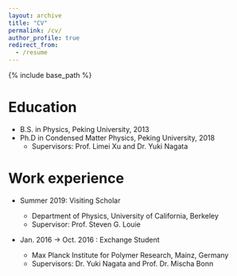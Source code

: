```yaml
---
layout: archive
title: "CV"
permalink: /cv/
author_profile: true
redirect_from:
  - /resume
---
```



{% include base_path %}

Education
======
* B.S. in Physics, Peking University, 2013
* Ph.D in Condensed Matter Physics, Peking University, 2018
  * Supervisors: Prof. Limei Xu and Dr. Yuki Nagata


Work experience
======
* Summer 2019: Visiting Scholar
  * Department of Physics, University of California, Berkeley
  * Supervisor: Prof. Steven G. Louie

* Jan. 2016 -> Oct. 2016 : Exchange Student
  * Max Planck Institute for Polymer Research, Mainz, Germany
  * Supervisors: Dr. Yuki Nagata and Prof. Dr. Mischa Bonn
  



